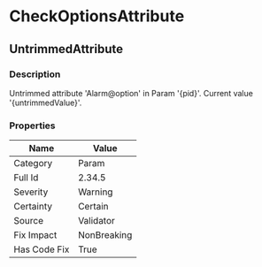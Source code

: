 ﻿---  
uid: Validator_2_34_5  
---

# CheckOptionsAttribute

## UntrimmedAttribute

### Description

Untrimmed attribute 'Alarm@option' in Param '{pid}'. Current value '{untrimmedValue}'.

### Properties

| Name         | Value       |
| ------------ | ----------- |
| Category     | Param       |
| Full Id      | 2.34.5      |
| Severity     | Warning     |
| Certainty    | Certain     |
| Source       | Validator   |
| Fix Impact   | NonBreaking |
| Has Code Fix | True        |
